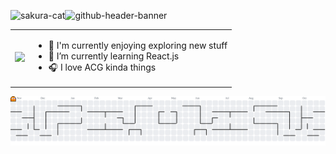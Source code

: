 ![sakura-cat](https://github.com/user-attachments/assets/7aade226-2cf0-4aae-b35a-d17fd1a634c5)<img width="400" height="300" alt="github-header-banner" src="https://github.com/user-attachments/assets/b8c94c91-86fc-48b3-9e1e-b69678a99e57" />

<!--**lululuqman/lululuqman** is a ✨ _special_ ✨ repository because its `README.md` (this file) appears on your GitHub profile.

Here are some ideas to get you started:

- 🔭 I’m currently working on ...
- 🌱 I’m currently learning ...
- 👯 I’m looking to collaborate on ...
- 🤔 I’m looking for help with ...
- 💬 Ask me about ...
- 📫 How to reach me: ...
- 😄 Pronouns: ...
- ⚡ Fun fact: ...
-->

<table>
  <tr>
    <td>
      <img src="![sakura-cat](https://github.com/user-attachments/assets/98cbba15-ad37-40d4-8f03-482202df0e26)
" width="300"/>
    </td>
    <td>
      <ul>
        <li>🔭 I'm currently enjoying exploring new stuff</li>
        <li>📖 I’m currently learning React.js</li>
        <li>🎧 I love ACG kinda things</li>
      </ul>
    </td>
  </tr>
</table>




<picture>
  <source media="(prefers-color-scheme: dark)" srcset="https://raw.githubusercontent.com/lululuqman/lululuqman/output/pacman-contribution-graph-dark.svg">
  <source media="(prefers-color-scheme: light)" srcset="https://raw.githubusercontent.com/lululuqman/lululuqman/output/pacman-contribution-graph.svg">
  <img alt="pacman contribution graph" src="https://raw.githubusercontent.com/lululuqman/lululuqman/output/pacman-contribution-graph.svg">
</picture>


